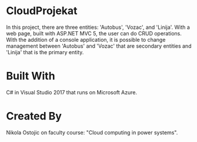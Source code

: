 # CloudProjekat

In this project, there are three entities: 'Autobus', 'Vozac', and 'Linija'. With a web page, built with ASP.NET MVC 5, the user can do CRUD operations.
With the addition of a console application, it is possible to change management between 'Autobus' and 'Vozac' that are secondary entities and 'Linija' that is the primary entity.

# Built With

C# in Visual Studio 2017 that runs on Microsoft Azure.

# Created By
Nikola Ostojic on faculty course: "Cloud computing in power systems".
